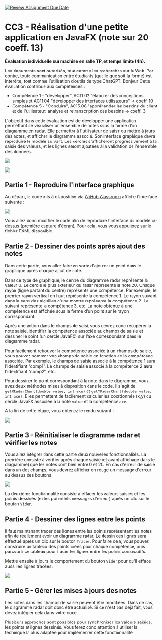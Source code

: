 [![Review Assignment Due Date](https://classroom.github.com/assets/deadline-readme-button-24ddc0f5d75046c5622901739e7c5dd533143b0c8e959d652212380cedb1ea36.svg)](https://classroom.github.com/a/Ni1mrRtP)
# CC3 - Réalisation d'une petite application en JavaFX  (note sur 20 coeff. 13)

**Évaluation individuelle sur machine en salle TP, et temps limité (4h).**  

Les documents sont autorisés, tout comme les recherches sur le Web. Par contre, toute communication entre étudiants (quelle que soit la forme) est interdite, tout comme l’utilisation d‘outils de type ChatGPT. 
Bonjour
Cette évaluation contribue aux compétences :

  - Compétence 1 – "développer", AC11.02 "élaborer des conceptions simples et AC11.04 "développer des interfaces utilisateurs" -> coeff. 10
  - Compétence 5 - "Conduire", AC15.06 "appréhender les besoins du client et de l'utilisateur: analyse et retranscription des besoins -> coeff. 3

L'objectif dans cette évaluation est de développer une application permettant de visualiser un ensemble de notes sous la forme d'un [diagramme en radar](https://www.lelivrescolaire.fr/page/7402608). Elle permettra à l'utilisateur de saisir ou mettre à jours des notes, et afficher le diagramme associé. Son interface graphique devra reproduire le modèle suivant. Les cercles s'afficheront progressivement à la saisie des valeurs, et les lignes seront ajoutées à la validation de l'ensemble des données.

![](img-cc3/resultat1.png)


![](img-cc3/4-resultat.png)

## Partie 1 - Reproduire l'interface graphique

Au départ, le code mis à disposition via [GitHub Classroom]() affiche l'interface suivante :

![](img-cc3/1-default.png)

Vous allez donc  modifier le code afin de reproduire l'interface du modèle ci-dessus (première capture d'écran). Pour cela, vous vous appuierez sur le fichier FXML disponible. 

## Partie 2 - Dessiner des points après ajout des notes

Dans cette partie, vous allez faire en sorte d'ajouter un point dans le graphique après chaque ajout de note.

Dans ce type de graphique, le centre du diagramme radar représente la valeur 0. Le cercle le plus extérieur du radar représente la note 20. Chaque rayon (ligne partant du centre) représente une compétence. Par exemple, le premier rayon vertical en haut représente la compétence 1. Le rayon suivant dans le sens des aiguilles d'une montre représente la compétence 2. Le suivant représente la compétence 3, etc. La note obtenue à une compétence est affichée sous la forme d'un point sur le rayon correspondant.

Après une action dans le champs de saisi, vous devrez donc récupérer la note saisie, identifier la compétence associée au champs de saisie et dessiner le point (un cercle JavaFX) sur l'axe correspondant dans le diagramme radar. 

Pour facilement retrouver la compétence associée à un champs de saisie, vous pouvez nommer vos champs de saisie en fonction de la compétence associée. Par exemple, le champs de saisie associé à la compétence 1  aura l'identifiant "comp1".  Le champs de saisie associé à la  compétence 2 aura l'identifiant "comp2", etc.

Pour dessiner le point correspondant à la note dans le diagramme, vous avez deux méthodes mises à disposition dans le code. Il s'agit de `getXRadarChart(double value, int axe)` et `getYRadarChart(double value, int axe)`. Elles permettent de facilement calculer les coordonnée (x,y) du cercle JavaFX associée à la note `value` et la compétence `axe`.

A la fin de cette étape, vous obtenez le rendu suivant :

![](img-cc3/2-resultat.png)

## Partie 3 - Réinitialiser le diagramme radar et vérifier les notes

Vous allez intégrer dans cette partie deux nouvelles fonctionnalités.  La première consiste à  vérifier après chaque saisie (et avant affichage dans le diagramme) que les notes sont bien entre 0 et 20. En cas d'erreur de saisie dans un des champs, vous devrez afficher en rouge un message d'erreur au dessus des boutons.

![](img-cc3/3-resultat1.png)

La deuxième fonctionnalité consiste à effacer les valeurs saisies et les points dessinés (et les potentiels messages d'erreur) après un clic sur le bouton `Vider`.


## Partie 4 - Dessiner des lignes entre les points

Il faut maintenant tracer des lignes entre les points représentant les notes afin de réellement avoir un diagramme radar. Le dessin des lignes sera effectué après un clic sur le bouton `Tracer`. Pour faire cela, vous pouvez construire un tableau des points créés pour chaque compétence, puis parcourir ce tableau pour tracer les lignes entre les points consécutifs. 

Mettre ensuite à jours le comportement du bouton `Vider` pour qu'il efface aussi les lignes tracées. 

![](img-cc3/4-resultat.png)

## Partie 5 - Gérer les mises à jours des notes

Les notes dans les champs de saisie peuvent être modifiées. Dans ce cas, le diagramme radar doit donc être actualisé.  Si ce n'est pas déjà fait, vous devez intégrer cela dans votre code.

 Plusieurs approches sont possibles pour synchroniser les valeurs saisies, les points et lignes dessinés. Vous ferez donc attention à utiliser la technique la plus adaptée pour implémenter cette fonctionnalité.

